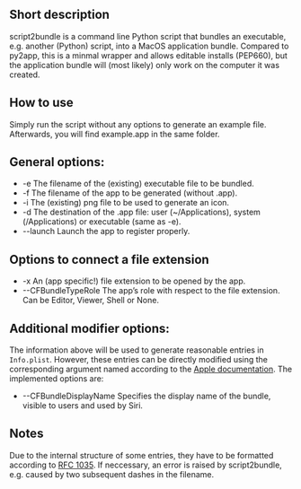 ## Short description

script2bundle is a command line Python script that bundles an executable, e.g. another (Python) script, into a MacOS application bundle. Compared to py2app, this is a minmal wrapper and allows editable installs (PEP660), but the application bundle will (most likely) only work on the computer it was created.  

## How to use
Simply run the script without any options to generate an example file. Afterwards, you will find example.app in the same folder.

## General options:
- -e The filename of the (existing) executable file to be bundled.
- -f The filename of the app to be generated (without .app).
- -i The (existing) png file to be used to generate an icon.
- -d The destination of the .app file:  user (~/Applications), system (/Applications) or executable (same as -e).
- --launch Launch the app to register properly.

## Options to connect a file extension
- -x An (app specific!) file extension to be opened by the app.
- --CFBundleTypeRole The app’s role with respect to the file extension. Can be Editor, Viewer, Shell or None. 

## Additional modifier options:
The information above will be used to generate reasonable entries in `Info.plist`. However, these entries can be directly modified using the corresponding argument named according to the [Apple documentation](https://developer.apple.com/library/archive/documentation/General/Reference/InfoPlistKeyReference/Articles/CoreFoundationKeys.html). The implemented options are:

- --CFBundleDisplayName Specifies the display name of the bundle, visible to users and used by Siri.

## Notes
Due to the internal structure of some entries, they have to be formatted according to [RFC 1035](https://datatracker.ietf.org/doc/html/rfc1035). If neccessary, an error is raised by script2bundle, e.g. caused by two subsequent dashes in the filename. 